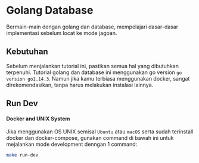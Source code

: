 # Golang Database

Bermain-main dengan golang dan database, mempelajari dasar-dasar implementasi sebelum locat ke mode jagoan.

## Kebutuhan

Sebelum menjalankan tutorial ini, pastikan semua hal yang dibutuhkan terpenuhi. Tutorial golang dan database ini menggunakan go version `go version go1.14.3`. Namun jika kamu terbiasa menggunakan docker, sangat direkomendasikan, tanpa harus melakukan instalasi lainnya.


## Run Dev

#### Docker and UNIX System

Jika menggunakan OS UNIX semisal `Ubuntu` atau `macOS` serta sudah terinstall docker dan docker-compose, gunakan command di bawah ini untuk mejalankan mode development denngan 1 command:

```sh
make run-dev
```
